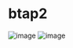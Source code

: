 # btap2
![image](https://github.com/user-attachments/assets/09466c24-45b4-4b14-940f-0dfb1bac7cf7)
![image](https://github.com/user-attachments/assets/708708fa-8139-434d-a0d5-b380fb0e7e2e)

